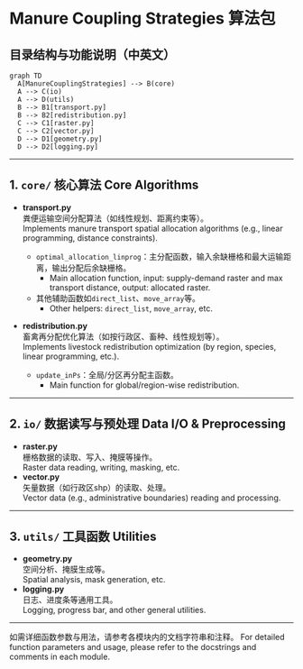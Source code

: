 # Manure Coupling Strategies 算法包

## 目录结构与功能说明（中英文）

```mermaid
graph TD
  A[ManureCouplingStrategies] --> B(core)
  A --> C(io)
  A --> D(utils)
  B --> B1[transport.py]
  B --> B2[redistribution.py]
  C --> C1[raster.py]
  C --> C2[vector.py]
  D --> D1[geometry.py]
  D --> D2[logging.py]
```

---

## 1. `core/` 核心算法 Core Algorithms

- **transport.py**  
  粪便运输空间分配算法（如线性规划、距离约束等）。  
  Implements manure transport spatial allocation algorithms (e.g., linear programming, distance constraints).
  - `optimal_allocation_linprog`：主分配函数，输入余缺栅格和最大运输距离，输出分配后余缺栅格。
    - Main allocation function, input: supply-demand raster and max transport distance, output: allocated raster.
  - 其他辅助函数如`direct_list`、`move_array`等。
    - Other helpers: `direct_list`, `move_array`, etc.

- **redistribution.py**  
  畜禽再分配优化算法（如按行政区、畜种、线性规划等）。  
  Implements livestock redistribution optimization (by region, species, linear programming, etc.).
  - `update_inPs`：全局/分区再分配主函数。
    - Main function for global/region-wise redistribution.
---

## 2. `io/` 数据读写与预处理 Data I/O & Preprocessing

- **raster.py**  
  栅格数据的读取、写入、掩膜等操作。  
  Raster data reading, writing, masking, etc.
- **vector.py**  
  矢量数据（如行政区shp）的读取、处理。  
  Vector data (e.g., administrative boundaries) reading and processing.

---

## 3. `utils/` 工具函数 Utilities

- **geometry.py**  
  空间分析、掩膜生成等。  
  Spatial analysis, mask generation, etc.
- **logging.py**  
  日志、进度条等通用工具。  
  Logging, progress bar, and other general utilities.

---

如需详细函数参数与用法，请参考各模块内的文档字符串和注释。
For detailed function parameters and usage, please refer to the docstrings and comments in each module.
